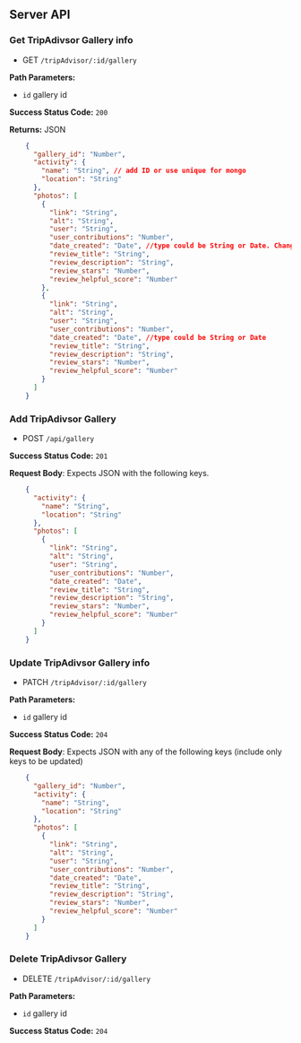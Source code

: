 ## Server API

### Get TripAdivsor Gallery info
  * GET `/tripAdvisor/:id/gallery`

**Path Parameters:**
  * `id` gallery id

**Success Status Code:** `200`

**Returns:** JSON

```json
    {
      "gallery_id": "Number",
      "activity": {
        "name": "String", // add ID or use unique for mongo
        "location": "String"
      },
      "photos": [
        {
          "link": "String",
          "alt": "String",
          "user": "String",
          "user_contributions": "Number",
          "date_created": "Date", //type could be String or Date. Change it to be YYYY-MM-DD
          "review_title": "String",
          "review_description": "String",
          "review_stars": "Number",
          "review_helpful_score": "Number"
        },
        {
          "link": "String",
          "alt": "String",
          "user": "String",
          "user_contributions": "Number",
          "date_created": "Date", //type could be String or Date
          "review_title": "String",
          "review_description": "String",
          "review_stars": "Number",
          "review_helpful_score": "Number"
        }
      ]
    }
```

### Add TripAdivsor Gallery
  * POST `/api/gallery`

**Success Status Code:** `201`

**Request Body**: Expects JSON with the following keys.

```json
    {
      "activity": {
        "name": "String",
        "location": "String"
      },
      "photos": [
        {
          "link": "String",
          "alt": "String",
          "user": "String",
          "user_contributions": "Number",
          "date_created": "Date",
          "review_title": "String",
          "review_description": "String",
          "review_stars": "Number",
          "review_helpful_score": "Number"
        }
      ]
    }
```


### Update TripAdivsor Gallery info
  * PATCH `/tripAdvisor/:id/gallery`

**Path Parameters:**
  * `id` gallery id

**Success Status Code:** `204`

**Request Body**: Expects JSON with any of the following keys (include only keys to be updated)

```json
    {
      "gallery_id": "Number",
      "activity": {
        "name": "String",
        "location": "String"
      },
      "photos": [
        {
          "link": "String",
          "alt": "String",
          "user": "String",
          "user_contributions": "Number",
          "date_created": "Date",
          "review_title": "String",
          "review_description": "String",
          "review_stars": "Number",
          "review_helpful_score": "Number"
        }
      ]
    }
```

### Delete TripAdivsor Gallery
  * DELETE `/tripAdvisor/:id/gallery`

**Path Parameters:**
  * `id` gallery id

**Success Status Code:** `204`
